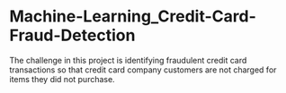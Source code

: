 # Machine-Learning_Credit-Card-Fraud-Detection

The challenge in this project is identifying fraudulent credit card 
transactions so that credit card company customers are not 
charged for items they did not purchase.

